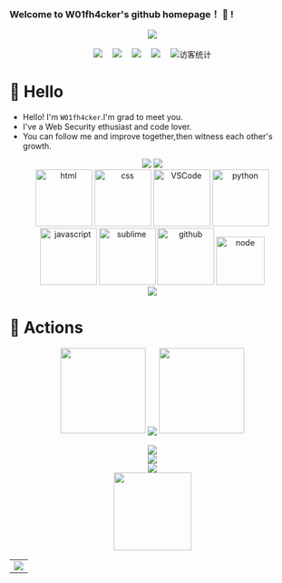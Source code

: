 ### Welcome to W01fh4cker's github homepage！ 👋 !  

<div align="center" ><img order-radius="100px" src="https://www.png8.com/imgs/2022/06/25/c1239f843428bb8a.png"/></div>

<br>

<div align="center">
  <a href="https://w01fh4cker.github.io/"><img src="https://img.shields.io/badge/website-%E4%B8%AA%E4%BA%BA%E7%BD%91%E7%AB%99-blue"></a>&emsp;
  <a href="https://twitter.com/W01fh4cker/"><img src="https://img.shields.io/badge/twitter-%E6%8E%A8%E7%89%B9-blue"></a>&emsp;
  <a href="https://blog.csdn.net/NicolasZQ/"><img src="https://img.shields.io/badge/CSDN-%E5%8D%9A%E5%AE%A2-c32136"></a>&emsp;
  <a href="https://space.bilibili.com/1910328085/"><img src="https://img.shields.io/badge/bilibili-B%E7%AB%99-ff69b4"></a>&emsp;
<!-- 访客数统计徽标 -->
  <img src="https://visitor-badge.glitch.me/badge?page_id=W01fh4cker.Serein&left_color=green&right_color=red" alt="访客统计" /></div>




#  🙋 Hello

- Hello! I'm `W01fh4cker`.I'm grad to meet you.
- I've a Web Security ethusiast and code lover.
- You can follow me and improve together,then witness each other's growth.

<div align="center">
<a href="https://github.com/W01fh4cker/Serein">
  <img src="https://github-readme-stats.vercel.app/api/pin/?username=W01fh4cker&repo=Serein&theme=dark&bg_color=0d1117&hide_border=true" /></a>
<a href="https://github.com/W01fh4cker/Karlin">
  <img src="https://github-readme-stats.vercel.app/api/pin/?username=W01fh4cker&repo=Karlin&theme=dark&bg_color=0d1117&hide_border=true" /></a>
</div>


<div align="center">
  <img alt-"html5" src="https://media.giphy.com/media/XAxylRMCdpbEWUAvr8/giphy.gif" width="100" title="html">
  <img alt="css" src="https://media.giphy.com/media/fsEaZldNC8A1PJ3mwp/giphy.gif" width="100" title="css">
  <img alt="VSCode" src="https://i.giphy.com/media/IdyAQJVN2kVPNUrojM/200.webp" width="100" title="vscode">
  <img alt="python" src="https://i.giphy.com/media/LMt9638dO8dftAjtco/200.webp" width="100" title="python">
  <img alt="javascript" src="https://media3.giphy.com/media/ln7z2eWriiQAllfVcn/200w.webp" width="100" title="javascript">
  <img alt="sublime" src="https://media.giphy.com/media/jnDKffgCfGYOp6cMTK/giphy.gif" width="100" title="sublime">
  <img alt="github" src="https://i.giphy.com/media/KzJkzjggfGN5Py6nkT/200.webp" width="100" title="github">
  <img alt="node" src="https://media.giphy.com/media/kdFc8fubgS31b8DsVu/giphy.gif" width="85" title="node">
</div>


<div align="center"><img src="https://cdn.jsdelivr.net/gh/sun0225SUN/photos/images/202110311924844.png" /></div>



# 🚀 Actions


<div align="center">
  <img width="150" src="https://s2.loli.net/2022/06/25/54yrvuoPcIQMGi2.png" />
  <img align="center" src="https://github-readme-streak-stats.herokuapp.com/?user=W01fh4cker&theme=dark&hide_border=true" />
  <img width="150" src="https://s2.loli.net/2022/06/25/I1xg79CGyHZcTJh.png" />
</div>

<br>

<div align="center"> <img src="https://metrics.lecoq.io/W01fh4cker?template=classic&base.indepth=false&base.hireable=false&config.timezone=Asia%2FShanghai"> </div>  

<div align="center"><img src="https://quotes-github-readme.vercel.app/api?type=horizontal&theme=algolia"></div>



<div align="center"> <img src="https://github-profile-trophy.vercel.app/?username=W01fh4cker" /> </div>

<div align="center">
  <img height="137px" src="https://github-readme-stats.vercel.app/api?username=W01fh4cker&hide_title=true&hide_border=true&show_icons=trueline_height=21&text_color=000&icon_color=000&bg_color=0,ea6161,ffc64d,fffc4d,52fa5a&theme=graywhite" />
</div>

<!-- GitHub Activity Graph -->
<table align="center">
  <tr>
    <td colspan="2">
      <img src="https://activity-graph.herokuapp.com/graph?username=W01fh4cker&theme=xcode&bg_color=FF000000&hide_border=true" />
    </td>
  </tr>
</table>
